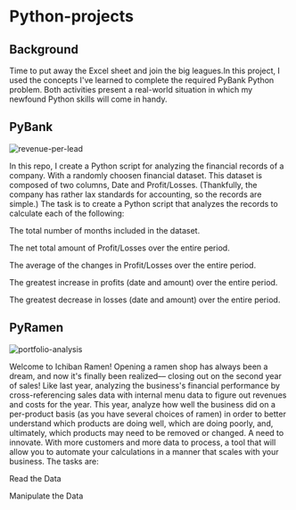 # Python-projects

## Background

Time to put away the Excel sheet and join the big leagues.In this project, I used the concepts I've learned to complete the required PyBank Python problem. Both activities present a real-world situation in which my newfound Python skills will come in handy. 


## PyBank 

![revenue-per-lead](https://user-images.githubusercontent.com/86631648/133337869-2c18614b-802d-4130-a14a-59f8192a7875.jpg)


In this repo, I create a Python script for analyzing the financial records of a company. With a randomly choosen financial dataset. This dataset is composed of two columns, Date and Profit/Losses. (Thankfully, the company has rather lax standards for accounting, so the records are simple.)
The task is to create a Python script that analyzes the records to calculate each of the following:


The total number of months included in the dataset.


The net total amount of Profit/Losses over the entire period.


The average of the changes in Profit/Losses over the entire period.


The greatest increase in profits (date and amount) over the entire period.


The greatest decrease in losses (date and amount) over the entire period.



## PyRamen

![portfolio-analysis](https://user-images.githubusercontent.com/86631648/133337888-1376f200-fb6d-47ec-88b4-c0f5c6ca0804.png)


Welcome to Ichiban Ramen!
Opening a ramen shop has always been a dream, and now it's finally been realized–– closing out on the second year of sales! Like last year, analyzing the business's financial performance by cross-referencing  sales data with  internal menu data to figure out revenues and costs for the year.
This year,  analyze how well the business did on a per-product basis (as you have several choices of ramen) in order to better understand which products are doing well, which are doing poorly, and, ultimately, which products may need to be removed or changed.
A  need to innovate. With more customers and more data to process, a tool that will allow you to automate your calculations in a manner that scales with your business. The tasks are:


Read the Data


Manipulate the Data
